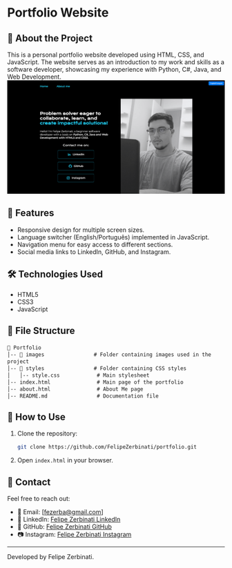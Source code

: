 # Portfolio Website

## 📌 About the Project
This is a personal portfolio website developed using HTML, CSS, and JavaScript. The website serves as an introduction to my work and skills as a software developer, showcasing my experience with Python, C#, Java, and Web Development.
![Portfolio Preview](images/portfolio-preview.png)
## 🚀 Features
- Responsive design for multiple screen sizes.
- Language switcher (English/Português) implemented in JavaScript.
- Navigation menu for easy access to different sections.
- Social media links to LinkedIn, GitHub, and Instagram.

## 🛠️ Technologies Used
- HTML5
- CSS3
- JavaScript

## 📁 File Structure
```
📂 Portfolio
│-- 📂 images                # Folder containing images used in the project
│-- 📂 styles                # Folder containing CSS styles
│   │-- style.css            # Main stylesheet
│-- index.html               # Main page of the portfolio
│-- about.html               # About Me page
│-- README.md                # Documentation file
```

## 📜 How to Use
1. Clone the repository:
   ```sh
   git clone https://github.com/FelipeZerbinati/portfolio.git
   ```
2. Open `index.html` in your browser.

## 📧 Contact
Feel free to reach out:
- 📩 Email: [fezerba@gmail.com]
- 💼 LinkedIn: [Felipe Zerbinati LinkedIn](https://www.linkedin.com/in/felipe-zerbinati-5aa8a9279/)
- 🐙 GitHub: [Felipe Zerbinati GitHub](https://github.com/FelipeZerbinati)
- 📷 Instagram: [Felipe Zerbinati Instagram](https://www.instagram.com/_flpcoelho/)

---

Developed by Felipe Zerbinati.

